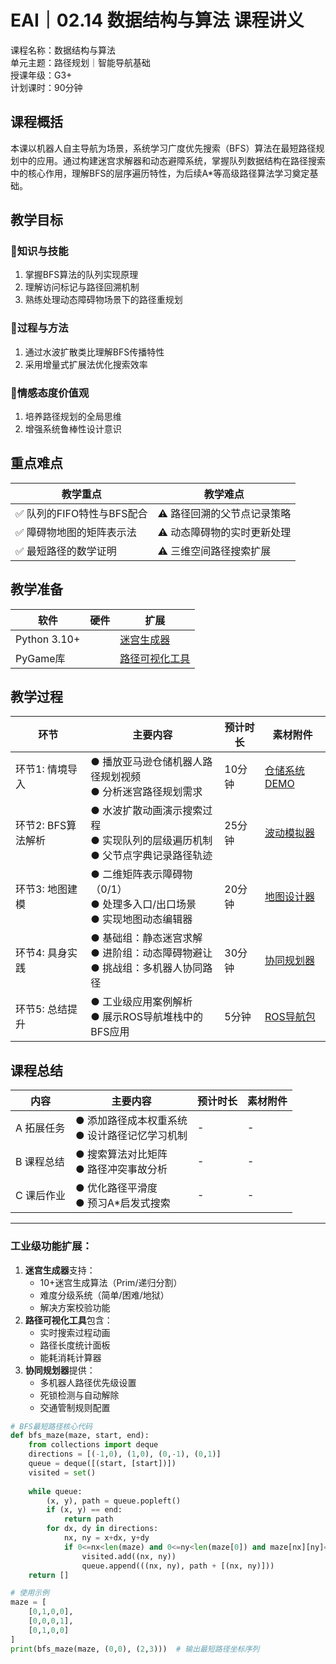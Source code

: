 # EAI｜02.14 数据结构与算法 课程讲义  
课程名称：数据结构与算法  
单元主题：路径规划｜智能导航基础  
授课年级：G3+  
计划课时：90分钟

## 课程概括  
本课以机器人自主导航为场景，系统学习广度优先搜索（BFS）算法在最短路径规划中的应用。通过构建迷宫求解器和动态避障系统，掌握队列数据结构在路径搜索中的核心作用，理解BFS的层序遍历特性，为后续A*等高级路径算法学习奠定基础。  

## 教学目标  
### 🎯知识与技能  
1. 掌握BFS算法的队列实现原理  
2. 理解访问标记与路径回溯机制  
3. 熟练处理动态障碍物场景下的路径重规划  

### 🎯过程与方法  
1. 通过水波扩散类比理解BFS传播特性  
2. 采用增量式扩展法优化搜索效率  

### 🎯情感态度价值观  
1. 培养路径规划的全局思维  
2. 增强系统鲁棒性设计意识  

## 重点难点  
| 教学重点 | 教学难点 |  
|----------|----------|  
| ✅ 队列的FIFO特性与BFS配合 | ⚠️ 路径回溯的父节点记录策略 |  
| ✅ 障碍物地图的矩阵表示法 | ⚠️ 动态障碍物的实时更新处理 |  
| ✅ 最短路径的数学证明 | ⚠️ 三维空间路径搜索扩展 |  

## 教学准备  
| 软件 | 硬件 | 扩展 |  
|------|------|------|  
| Python 3.10+ | 　 | [迷宫生成器](https://bit.ly/14maze_gen) |  
| PyGame库 | 　 | [路径可视化工具](https://bit.ly/14path_vis) |  

## 教学过程  
| 环节 | 主要内容 | 预计时长 | 素材附件 |  
|------|----------|----------|----------|  
| 环节1: 情境导入 | ● 播放亚马逊仓储机器人路径规划视频<br>● 分析迷宫路径规划需求 | 10分钟 | [仓储系统DEMO](https://bit.ly/14amazon_nav) |  
| 环节2: BFS算法解析 | ● 水波扩散动画演示搜索过程<br>● 实现队列的层级遍历机制<br>● 父节点字典记录路径轨迹 | 25分钟 | [波动模拟器](https://bit.ly/14wave_sim) |  
| 环节3: 地图建模 | ● 二维矩阵表示障碍物（0/1）<br>● 处理多入口/出口场景<br>● 实现地图动态编辑器 | 20分钟 | [地图设计器](https://bit.ly/14map_editor) |  
| 环节4: 具身实践 | ● 基础组：静态迷宫求解<br>● 进阶组：动态障碍物避让<br>● 挑战组：多机器人协同路径 | 30分钟 | [协同规划器](https://bit.ly/14multi_bot) |  
| 环节5: 总结提升 | ● 工业级应用案例解析<br>● 展示ROS导航堆栈中的BFS应用 | 5分钟 | [ROS导航包](https://bit.ly/14ros_nav) |  

## 课程总结  
| 内容 | 主要内容 | 预计时长 | 素材附件 |  
|------|----------|----------|----------|  
| A 拓展任务 | ● 添加路径成本权重系统<br>● 设计路径记忆学习机制 | - | - |  
| B 课程总结 | ● 搜索算法对比矩阵<br>● 路径冲突事故分析 | - | - |  
| C 课后作业 | ● 优化路径平滑度<br>● 预习A*启发式搜索 | - | - |  

---

### 工业级功能扩展：  
1. ​**迷宫生成器**支持：  
   - 10+迷宫生成算法（Prim/递归分割）  
   - 难度分级系统（简单/困难/地狱）  
   - 解决方案校验功能  
2. ​**路径可视化工具**包含：  
   - 实时搜索过程动画  
   - 路径长度统计面板  
   - 能耗消耗计算器  
3. ​**协同规划器**提供：  
   - 多机器人路径优先级设置  
   - 死锁检测与自动解除  
   - 交通管制规则配置  

```python
# BFS最短路径核心代码
def bfs_maze(maze, start, end):
    from collections import deque
    directions = [(-1,0), (1,0), (0,-1), (0,1)]
    queue = deque([(start, [start])])
    visited = set()
    
    while queue:
        (x, y), path = queue.popleft()
        if (x, y) == end:
            return path
        for dx, dy in directions:
            nx, ny = x+dx, y+dy
            if 0<=nx<len(maze) and 0<=ny<len(maze[0]) and maze[nx][ny]==0 and (nx,ny) not in visited:
                visited.add((nx, ny))
                queue.append(((nx, ny), path + [(nx, ny)]))
    return []

# 使用示例
maze = [
    [0,1,0,0],
    [0,0,0,1],
    [0,1,0,0]
]
print(bfs_maze(maze, (0,0), (2,3)))  # 输出最短路径坐标序列